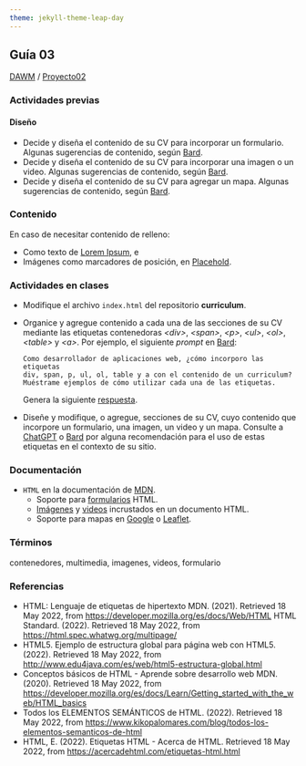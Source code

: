 ```yaml
---
theme: jekyll-theme-leap-day
---
```


## Guía 03

[DAWM](/DAWM/) / [Proyecto02](/DAWM/proyectos/2023/proyecto02)

### Actividades previas

#### Diseño

* Decide y diseña el contenido de su CV para incorporar un formulario. Algunas sugerencias de contenido, según [Bard](bard/guia03-bard01.pdf).
* Decide y diseña el contenido de su CV para incorporar una imagen o un video. Algunas sugerencias de contenido, según [Bard](bard/guia03-bard02.pdf).
* Decide y diseña el contenido de su CV para agregar un mapa. Algunas sugerencias de contenido, según [Bard](bard/guia03-bard03.pdf).

### Contenido

En caso de necesitar contenido de relleno:

* Como texto de [Lorem Ipsum](https://www.lipsum.com/), e
* Imágenes como marcadores de posición, en [Placehold](https://placehold.co/).

### Actividades en clases

* Modifique el archivo `index.html` del repositorio **curriculum**.
* Organice y agregue contenido a cada una de las secciones de su CV mediante las etiquetas contenedoras _&lt;div&gt;_, _&lt;span&gt;_, _&lt;p&gt;_, _&lt;ul&gt;_, _&lt;ol&gt;_, _&lt;table&gt;_ y _&lt;a&gt;_. Por ejemplo, el siguiente _prompt_ en [Bard](https://bard.google.com/): 

	```
	Como desarrollador de aplicaciones web, ¿cómo incorporo las etiquetas 
	div, span, p, ul, ol, table y a con el contenido de un curriculum? 
	Muéstrame ejemplos de cómo utilizar cada una de las etiquetas.
	```

	Genera la siguiente [respuesta](bard/guia03-bard04.pdf).

* Diseñe y modifique, o agregue, secciones de su CV, cuyo contenido que incorpore un formulario, una imagen, un video y un mapa. Consulte a [ChatGPT](https://chat.openai.com/) o [Bard](https://bard.google.com/) por alguna recomendación para el uso de estas etiquetas en el contexto de su sitio. 

### Documentación

* `HTML` en la documentación de [MDN](https://developer.mozilla.org/es/docs/Web/HTML).
  - Soporte para [formularios](https://developer.mozilla.org/en-US/docs/Web/HTML/Element/form) HTML.
  - [Imágenes](https://developer.mozilla.org/es/docs/Web/HTML/Element/img) y [videos](https://www.w3schools.com/html/html5_video.asp) incrustados en un documento HTML.
  - Soporte para mapas en [Google](https://mappinggis.com/2012/05/como-insertar-un-mapa-de-google-maps-en-tu-web/) o [Leaflet](https://mappinggis.com/2013/06/como-crear-un-mapa-con-leaflet/).

### Términos

contenedores, multimedia, imagenes, videos, formulario

### Referencias

* HTML: Lenguaje de etiquetas de hipertexto MDN. (2021). Retrieved 18 May 2022, from https://developer.mozilla.org/es/docs/Web/HTML
HTML Standard. (2022). Retrieved 18 May 2022, from https://html.spec.whatwg.org/multipage/
* HTML5. Ejemplo de estructura global para página web con HTML5. (2022). Retrieved 18 May 2022, from http://www.edu4java.com/es/web/html5-estructura-global.html
* Conceptos básicos de HTML - Aprende sobre desarrollo web MDN. (2020). Retrieved 18 May 2022, from https://developer.mozilla.org/es/docs/Learn/Getting_started_with_the_web/HTML_basics
* Todos los ELEMENTOS SEMÁNTICOS de HTML. (2022). Retrieved 18 May 2022, from https://www.kikopalomares.com/blog/todos-los-elementos-semanticos-de-html
* HTML, E. (2022). Etiquetas HTML - Acerca de HTML. Retrieved 18 May 2022, from https://acercadehtml.com/etiquetas-html.html